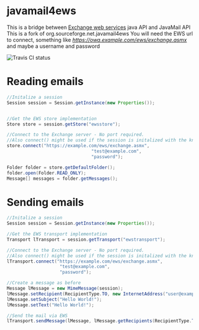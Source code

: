 # javamail4ews
This is a bridge between [Exchange web services](https://github.com/OfficeDev/ews-java-api) java API and JavaMail API
This is a fork of org.sourceforge.net.javamail4ews
You will need the EWS url to connect, something like *https://owa.example.com/ews/exchange.asmx* and maybe a username and password

![Travis CI status](https://travis-ci.com/gartcimore/javamail4ews.svg?branch=master "Travis CI")


# Reading emails
```java
//Initalize a session
Session session = Session.getInstance(new Properties());


//Get the EWS store implementation
Store store = session.getStore("ewsstore");

//Connect to the Exchange server - No port required.
//Also connect() might be used if the session is initalized with the known mail.* properties
store.connect("https://example.com/ews/exchange.asmx",
                                "test@example.com",
                                "password");

Folder folder = store.getDefaultFolder();
folder.open(Folder.READ_ONLY);
Message[] messages = folder.getMessages();
```

# Sending emails
```java
//Initalize a session
Session session = Session.getInstance(new Properties());

//Get the EWS transport implementation
Transport lTransport = session.getTransport("ewstransport");

//Connect to the Exchange server - No port required.
//Also connect() might be used if the session is initalized with the known mail.* properties
lTransport.connect("https://example.com/ews/exchange.asmx",
                    "test@example.com",
                    "password");

//Create a message as before
Message lMessage = new MimeMessage(session);
lMessage.setRecipient(RecipientType.TO, new InternetAddress("user@example.com"));
lMessage.setSubject("Hello World!");
lMessage.setText("Hello World!");

//Send the mail via EWS
lTransport.sendMessage(lMessage, lMessage.getRecipients(RecipientType.TO));
```
